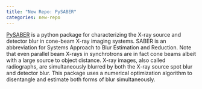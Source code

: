 ```yaml
---
title: "New Repo: PySABER"
categories: new-repo
---
```


[PySABER](https://github.com/sabersw/pysaber) is a python package for characterizing the X-ray source and detector blur in cone-beam X-ray imaging systems. SABER is an abbreviation for Systems Approach to Blur Estimation and Reduction. Note that even parallel beam X-rays in synchrotrons are in fact cone beams albeit with a large source to object distance. X-ray images, also called radiographs, are simultaneously blurred by both the X-ray source spot blur and detector blur. This package uses a numerical optimization algorithm to disentangle and estimate both forms of blur simultaneously.
